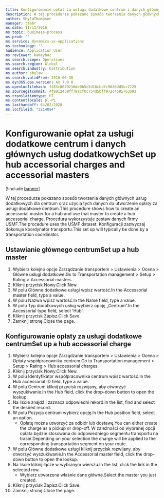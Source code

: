 ```yaml
---
title: Konfigurowanie opłat za usługi dodatkowe centrum i danych głównych usług dodatkowych
description: W tej procedurze pokazano sposób tworzenia danych głównych usług dodatkowych dla centrum oraz użycia tych danych do utworzenie opłaty za usługi dodatkowe centrum.
author: ShylaThompson
manager: tfehr
ms.date: 11/11/2016
ms.topic: business-process
ms.prod: ''
ms.service: dynamics-ax-applications
ms.technology: ''
audience: Application User
ms.reviewer: kamaybac
ms.search.scope: Operations
ms.search.region: Global
ms.search.industry: Distribution
ms.author: shylaw
ms.search.validFrom: 2016-06-30
ms.dyn365.ops.version: AX 7.0.0
ms.openlocfilehash: f385c8079216de0b5e5d16cbdfc9636dd5bc7725
ms.sourcegitcommit: 4f9912439ff78acf0c754d5bff972c4b85763093
ms.translationtype: HT
ms.contentlocale: pl-PL
ms.lasthandoff: 04/02/2020
ms.locfileid: "3214894"
---
```

# <a name="set-up-hub-accessorial-charges-and-accessorial-masters"></a><span data-ttu-id="6b8b5-103">Konfigurowanie opłat za usługi dodatkowe centrum i danych głównych usług dodatkowych</span><span class="sxs-lookup"><span data-stu-id="6b8b5-103">Set up hub accessorial charges and accessorial masters</span></span>

[!include [banner](../../includes/banner.md)]

<span data-ttu-id="6b8b5-104">W tej procedurze pokazano sposób tworzenia danych głównych usług dodatkowych dla centrum oraz użycia tych danych do utworzenie opłaty za usługi dodatkowe centrum.</span><span class="sxs-lookup"><span data-stu-id="6b8b5-104">This procedure shows how to create an accessorial master for a hub and use that master to create a hub accessorial charge.</span></span> <span data-ttu-id="6b8b5-105">Procedura wykorzystuje zestaw danych firmy USMF.</span><span class="sxs-lookup"><span data-stu-id="6b8b5-105">The procedure uses the USMF dataset.</span></span> <span data-ttu-id="6b8b5-106">Konfiguracji zazwyczaj dokonuje koordynator transportu.</span><span class="sxs-lookup"><span data-stu-id="6b8b5-106">This set up will typically be done by a transportation coordinator.</span></span>


## <a name="set-up-a-hub-master"></a><span data-ttu-id="6b8b5-107">Ustawianie głównego centrum</span><span class="sxs-lookup"><span data-stu-id="6b8b5-107">Set up a hub master</span></span>
1. <span data-ttu-id="6b8b5-108">Wybierz kolejno opcje Zarządzanie transportem > Ustawienia > Ocena > Główne usługi dodatkowe.</span><span class="sxs-lookup"><span data-stu-id="6b8b5-108">Go to Transportation management > Setup > Rating > Accessorial masters.</span></span>
2. <span data-ttu-id="6b8b5-109">Kliknij przycisk Nowy.</span><span class="sxs-lookup"><span data-stu-id="6b8b5-109">Click New.</span></span>
3. <span data-ttu-id="6b8b5-110">W polu Główne dodatkowe usługi wpisz wartość.</span><span class="sxs-lookup"><span data-stu-id="6b8b5-110">In the Accessorial master field, type a value.</span></span>
4. <span data-ttu-id="6b8b5-111">W polu Nazwa wpisz wartość.</span><span class="sxs-lookup"><span data-stu-id="6b8b5-111">In the Name field, type a value.</span></span>
5. <span data-ttu-id="6b8b5-112">W polu Typ dodatkowych usług wybierz opcję „Centrum”.</span><span class="sxs-lookup"><span data-stu-id="6b8b5-112">In the Accessorial type field, select 'Hub'.</span></span>
6. <span data-ttu-id="6b8b5-113">Kliknij przycisk Zapisz.</span><span class="sxs-lookup"><span data-stu-id="6b8b5-113">Click Save.</span></span>
7. <span data-ttu-id="6b8b5-114">Zamknij stronę.</span><span class="sxs-lookup"><span data-stu-id="6b8b5-114">Close the page.</span></span>

## <a name="set-up-a-hub-accessorial-charge"></a><span data-ttu-id="6b8b5-115">Konfigurowanie opłaty za usługi dodatkowe centrum</span><span class="sxs-lookup"><span data-stu-id="6b8b5-115">Set up a hub accessorial charge</span></span>
1. <span data-ttu-id="6b8b5-116">Wybierz kolejno opcje Zarządzanie transportem > Ustawienia > Ocena > Opłaty współpracownika centrum.</span><span class="sxs-lookup"><span data-stu-id="6b8b5-116">Go to Transportation management > Setup > Rating > Hub accessorial charges.</span></span>
2. <span data-ttu-id="6b8b5-117">Kliknij przycisk Nowy.</span><span class="sxs-lookup"><span data-stu-id="6b8b5-117">Click New.</span></span>
3. <span data-ttu-id="6b8b5-118">W polu Identyfikator współpracownika centrum wpisz wartość.</span><span class="sxs-lookup"><span data-stu-id="6b8b5-118">In the Hub accessorial ID field, type a value.</span></span>
4. <span data-ttu-id="6b8b5-119">W polu Centrum kliknij przycisk rozwijany, aby otworzyć wyszukiwanie.</span><span class="sxs-lookup"><span data-stu-id="6b8b5-119">In the Hub field, click the drop-down button to open the lookup.</span></span>
5. <span data-ttu-id="6b8b5-120">Na liście znajdź i zaznacz odpowiedni rekord.</span><span class="sxs-lookup"><span data-stu-id="6b8b5-120">In the list, find and select the desired record.</span></span>
6. <span data-ttu-id="6b8b5-121">W polu Pozycja centrum wybierz opcję.</span><span class="sxs-lookup"><span data-stu-id="6b8b5-121">In the Hub position field, select an option.</span></span>
    * <span data-ttu-id="6b8b5-122">Opłatę można utworzyć za odbiór lub dostawę.</span><span class="sxs-lookup"><span data-stu-id="6b8b5-122">You can either create the charge as a pickup or drop-off.</span></span> <span data-ttu-id="6b8b5-123">W zależności od wybranej opcji opłata będzie stosowana do odpowiedniego segmentu transportu na trasie.</span><span class="sxs-lookup"><span data-stu-id="6b8b5-123">Depending on your selection the charge will be applied to the corresponding transportation segment on your route.</span></span>  
7. <span data-ttu-id="6b8b5-124">W polu Główne dodatkowe usługi kliknij przycisk rozwijany, aby otworzyć wyszukiwanie.</span><span class="sxs-lookup"><span data-stu-id="6b8b5-124">In the Accessorial master field, click the drop-down button to open the lookup.</span></span>
8. <span data-ttu-id="6b8b5-125">Na liście kliknij łącze w wybranym wierszu.</span><span class="sxs-lookup"><span data-stu-id="6b8b5-125">In the list, click the link in the selected row.</span></span>
    * <span data-ttu-id="6b8b5-126">Wybierz utworzone właśnie dane główne.</span><span class="sxs-lookup"><span data-stu-id="6b8b5-126">Select the master you just created.</span></span>  
9. <span data-ttu-id="6b8b5-127">Kliknij przycisk Zapisz.</span><span class="sxs-lookup"><span data-stu-id="6b8b5-127">Click Save.</span></span>
10. <span data-ttu-id="6b8b5-128">Zamknij stronę.</span><span class="sxs-lookup"><span data-stu-id="6b8b5-128">Close the page.</span></span>


